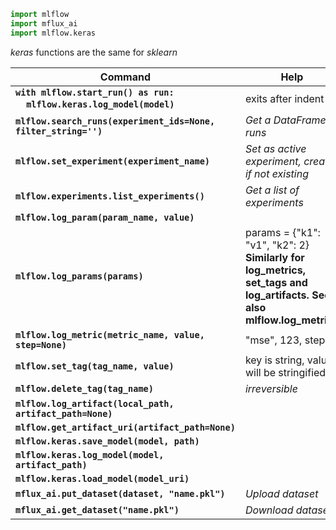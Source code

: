```python
import mlflow
import mflux_ai
import mlflow.keras
```
_keras_ functions are the same for _sklearn_

|Command|Help|
|---|---|
|**`with mlflow.start_run() as run:`<br>&nbsp;&nbsp;&nbsp;&nbsp;`mlflow.keras.log_model(model)`**|exits after indent|
|**`mlflow.search_runs(experiment_ids=None, filter_string='')`**|_Get a DataFrame of runs_|
|**`mlflow.set_experiment(experiment_name)`**|_Set as active experiment, create if not existing_|
|**`mlflow.experiments.list_experiments()`**|_Get a list of experiments_|
|**`mlflow.log_param(param_name, value)`**||
|**`mlflow.log_params(params)`**|params = {"k1": "v1", "k2": 2} **Similarly for log_metrics, set_tags and log_artifacts. See also mlflow.log_metrics**|
|**`mlflow.log_metric(metric_name, value, step=None)`**|"mse", 123, step=2|
|**`mlflow.set_tag(tag_name, value)`**|key is string, value will be stringified|
|**`mlflow.delete_tag(tag_name)`**|_irreversible_|
|**`mlflow.log_artifact(local_path, artifact_path=None)`**||
|**`mlflow.get_artifact_uri(artifact_path=None)`**||
|**`mlflow.keras.save_model(model, path)`**||
|**`mlflow.keras.log_model(model, artifact_path)`**||
|**`mlflow.keras.load_model(model_uri)`**||
|**`mflux_ai.put_dataset(dataset, "name.pkl")`**|_Upload dataset_|
|**`mflux_ai.get_dataset("name.pkl")`**|_Download dataset_|